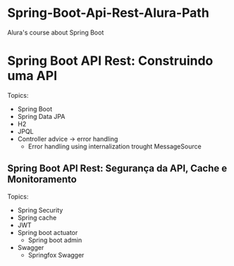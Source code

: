 # Spring-Boot-Api-Rest-Alura-Path
Alura's course about Spring Boot

# Spring Boot API Rest: Construindo uma API
Topics:
* Spring Boot
* Spring Data JPA
* H2
* JPQL
* Controller advice -> error handling
  * Error handling using internalization trought MessageSource

## Spring Boot API Rest: Segurança da API, Cache e Monitoramento
Topics:
* Spring Security
* Spring cache
* JWT
* Spring boot actuator
  * Spring boot admin
* Swagger
  * Springfox Swagger
